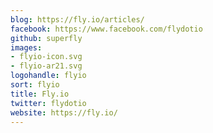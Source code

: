 ```yaml
---
blog: https://fly.io/articles/
facebook: https://www.facebook.com/flydotio
github: superfly
images:
- flyio-icon.svg
- flyio-ar21.svg
logohandle: flyio
sort: flyio
title: Fly.io
twitter: flydotio
website: https://fly.io/
---
```

